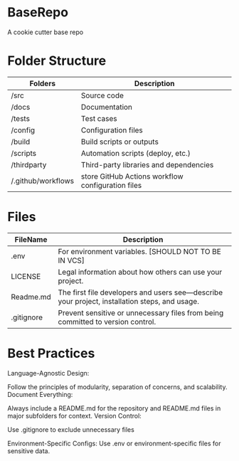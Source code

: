# BaseRepo
A cookie cutter base repo

# Folder Structure

|Folders  |Description  |
|---------|---------|
|/src     |    Source code      |
|/docs    |    Documentation     |
|/tests   |    Test cases      |
|/config  |    Configuration files     |
|/build   |    Build scripts or outputs       |
|/scripts |    Automation scripts (deploy, etc.)    |
|/thirdparty |    Third-party libraries and dependencies    |
|/.github/workflows    |    store GitHub Actions workflow configuration files    |

# Files


|FileName  |Description  |
|---------|---------|
|.env     |    For environment variables. [SHOULD NOT TO BE IN VCS]     |
|LICENSE     |  Legal information about how others can use your project.       |
|Readme.md     |  The first file developers and users see—describe your project, installation steps, and usage.       |
|.gitignore    | Prevent sensitive or unnecessary files from being committed to version control.|



# Best Practices
Language-Agnostic Design:

Follow the principles of modularity, separation of concerns, and scalability.
Document Everything:

Always include a README.md for the repository and README.md files in major subfolders for context.
Version Control:

Use .gitignore to exclude unnecessary files 

Environment-Specific Configs:
Use .env or environment-specific files for sensitive data.